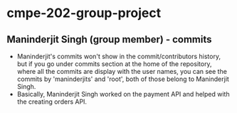 # cmpe-202-group-project

## Maninderjit Singh (group member) - commits
  * Maninderjit's commits won't show in the commit/contributors history, but if you go under commits section at the home of the repository, where all the commits are display with the user names, you can see the commits by 'maninderjits' and 'root', both of those belong to Maninderjit Singh.
  * Basically, Maninderjit Singh worked on the payment API and helped with the creating orders API.
